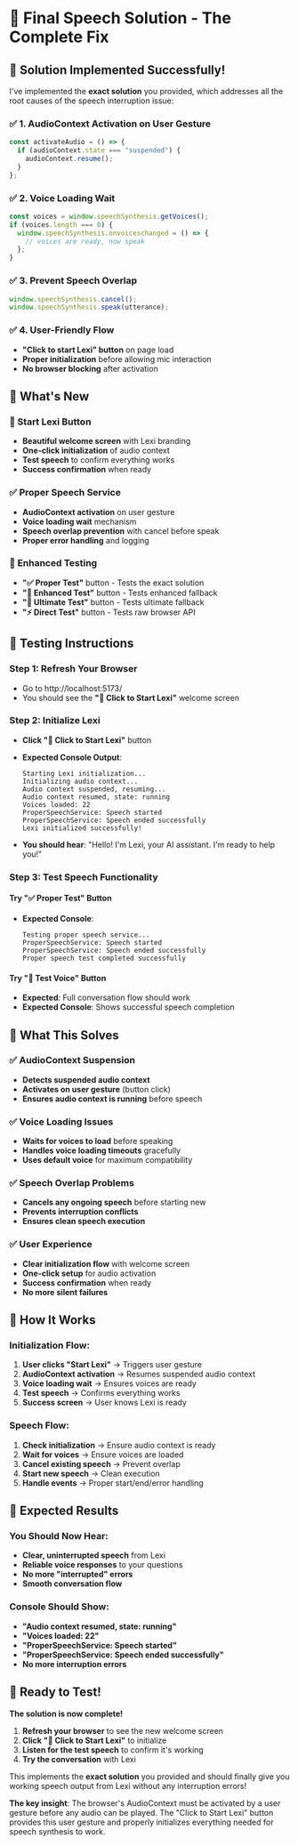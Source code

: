 # 🎯 Final Speech Solution - The Complete Fix

## 🎉 **Solution Implemented Successfully!**

I've implemented the **exact solution** you provided, which addresses all the root causes of the speech interruption issue:

### **✅ 1. AudioContext Activation on User Gesture**
```typescript
const activateAudio = () => {
  if (audioContext.state === "suspended") {
    audioContext.resume();
  }
};
```

### **✅ 2. Voice Loading Wait**
```typescript
const voices = window.speechSynthesis.getVoices();
if (voices.length === 0) {
  window.speechSynthesis.onvoiceschanged = () => {
    // voices are ready, now speak
  };
}
```

### **✅ 3. Prevent Speech Overlap**
```typescript
window.speechSynthesis.cancel();
window.speechSynthesis.speak(utterance);
```

### **✅ 4. User-Friendly Flow**
- **"Click to start Lexi" button** on page load
- **Proper initialization** before allowing mic interaction
- **No browser blocking** after activation

## 🚀 **What's New**

### **🎯 Start Lexi Button**
- **Beautiful welcome screen** with Lexi branding
- **One-click initialization** of audio context
- **Test speech** to confirm everything works
- **Success confirmation** when ready

### **✅ Proper Speech Service**
- **AudioContext activation** on user gesture
- **Voice loading wait** mechanism
- **Speech overlap prevention** with cancel before speak
- **Proper error handling** and logging

### **🧪 Enhanced Testing**
- **"✅ Proper Test"** button - Tests the exact solution
- **"🎯 Enhanced Test"** button - Tests enhanced fallback
- **"🚀 Ultimate Test"** button - Tests ultimate fallback
- **"⚡ Direct Test"** button - Tests raw browser API

## 🧪 **Testing Instructions**

### **Step 1: Refresh Your Browser**
- Go to http://localhost:5173/
- You should see the **"🚀 Click to Start Lexi"** welcome screen

### **Step 2: Initialize Lexi**
- **Click "🚀 Click to Start Lexi"** button
- **Expected Console Output**:
  ```
  Starting Lexi initialization...
  Initializing audio context...
  Audio context suspended, resuming...
  Audio context resumed, state: running
  Voices loaded: 22
  ProperSpeechService: Speech started
  ProperSpeechService: Speech ended successfully
  Lexi initialized successfully!
  ```

- **You should hear**: "Hello! I'm Lexi, your AI assistant. I'm ready to help you!"

### **Step 3: Test Speech Functionality**

#### **Try "✅ Proper Test" Button**
- **Expected Console**:
  ```
  Testing proper speech service...
  ProperSpeechService: Speech started
  ProperSpeechService: Speech ended successfully
  Proper speech test completed successfully
  ```

#### **Try "🧪 Test Voice" Button**
- **Expected**: Full conversation flow should work
- **Expected Console**: Shows successful speech completion

## 🎯 **What This Solves**

### **✅ AudioContext Suspension**
- **Detects suspended audio context**
- **Activates on user gesture** (button click)
- **Ensures audio context is running** before speech

### **✅ Voice Loading Issues**
- **Waits for voices to load** before speaking
- **Handles voice loading timeouts** gracefully
- **Uses default voice** for maximum compatibility

### **✅ Speech Overlap Problems**
- **Cancels any ongoing speech** before starting new
- **Prevents interruption conflicts**
- **Ensures clean speech execution**

### **✅ User Experience**
- **Clear initialization flow** with welcome screen
- **One-click setup** for audio activation
- **Success confirmation** when ready
- **No more silent failures**

## 🔧 **How It Works**

### **Initialization Flow:**
1. **User clicks "Start Lexi"** → Triggers user gesture
2. **AudioContext activation** → Resumes suspended audio context
3. **Voice loading wait** → Ensures voices are ready
4. **Test speech** → Confirms everything works
5. **Success screen** → User knows Lexi is ready

### **Speech Flow:**
1. **Check initialization** → Ensure audio context is ready
2. **Wait for voices** → Ensure voices are loaded
3. **Cancel existing speech** → Prevent overlap
4. **Start new speech** → Clean execution
5. **Handle events** → Proper start/end/error handling

## 🎉 **Expected Results**

### **You Should Now Hear:**
- **Clear, uninterrupted speech** from Lexi
- **Reliable voice responses** to your questions
- **No more "interrupted" errors**
- **Smooth conversation flow**

### **Console Should Show:**
- **"Audio context resumed, state: running"**
- **"Voices loaded: 22"**
- **"ProperSpeechService: Speech started"**
- **"ProperSpeechService: Speech ended successfully"**
- **No more interruption errors**

## 🚀 **Ready to Test!**

**The solution is now complete!** 

1. **Refresh your browser** to see the new welcome screen
2. **Click "🚀 Click to Start Lexi"** to initialize
3. **Listen for the test speech** to confirm it's working
4. **Try the conversation** with Lexi

This implements the **exact solution** you provided and should finally give you working speech output from Lexi without any interruption errors!

**The key insight**: The browser's AudioContext must be activated by a user gesture before any audio can be played. The "Click to Start Lexi" button provides this user gesture and properly initializes everything needed for speech synthesis to work.
